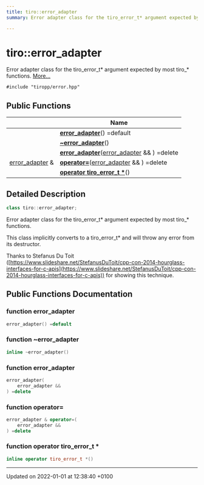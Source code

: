```yaml
---
title: tiro::error_adapter
summary: Error adapter class for the tiro_error_t* argument expected by most tiro_* functions. 

---
```


# tiro::error_adapter



Error adapter class for the tiro_error_t* argument expected by most tiro_* functions.  [More...](#detailed-description)


`#include "tiropp/error.hpp"`

## Public Functions

|                | Name           |
| -------------- | -------------- |
| | **[error_adapter](/docs/api/classes/classtiro_1_1error__adapter#function-error-adapter)**() =default |
| | **[~error_adapter](/docs/api/classes/classtiro_1_1error__adapter#function-~error-adapter)**() |
| | **[error_adapter](/docs/api/classes/classtiro_1_1error__adapter#function-error-adapter)**([error&#95;adapter](/docs/api/classes/classtiro&#95;1&#95;1error&#95;&#95;adapter) && ) =delete |
| [error_adapter](/docs/api/classes/classtiro_1_1error__adapter) & | **[operator=](/docs/api/classes/classtiro_1_1error__adapter#function-operator=)**([error&#95;adapter](/docs/api/classes/classtiro&#95;1&#95;1error&#95;&#95;adapter) && ) =delete |
| | **[operator tiro_error_t *](/docs/api/classes/classtiro_1_1error__adapter#function-operator-tiro-error-t-*)**() |

## Detailed Description

```cpp
class tiro::error_adapter;
```

Error adapter class for the tiro_error_t* argument expected by most tiro_* functions. 

This class implicitly converts to a tiro_error_t* and will throw any error from its destructor.

Thanks to Stefanus Du Toit ([https://www.slideshare.net/StefanusDuToit/cpp-con-2014-hourglass-interfaces-for-c-apis](https://www.slideshare.net/StefanusDuToit/cpp-con-2014-hourglass-interfaces-for-c-apis)) for showing this technique. 

## Public Functions Documentation

### function error_adapter

```cpp
error_adapter() =default
```


### function ~error_adapter

```cpp
inline ~error_adapter()
```


### function error_adapter

```cpp
error_adapter(
    error_adapter && 
) =delete
```


### function operator=

```cpp
error_adapter & operator=(
    error_adapter && 
) =delete
```


### function operator tiro_error_t *

```cpp
inline operator tiro_error_t *()
```


-------------------------------

Updated on 2022-01-01 at 12:38:40 +0100